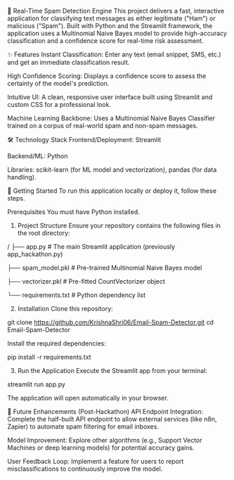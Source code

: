 📧 Real-Time Spam Detection Engine
This project delivers a fast, interactive application for classifying text messages as either legitimate ("Ham") or malicious ("Spam"). Built with Python and the Streamlit framework, the application uses a Multinomial Naive Bayes model to provide high-accuracy classification and a confidence score for real-time risk assessment.

✨ Features
Instant Classification: Enter any text (email snippet, SMS, etc.) and get an immediate classification result.

High Confidence Scoring: Displays a confidence score to assess the certainty of the model's prediction.

Intuitive UI: A clean, responsive user interface built using Streamlit and custom CSS for a professional look.

Machine Learning Backbone: Uses a Multinomial Naive Bayes Classifier trained on a corpus of real-world spam and non-spam messages.

🛠️ Technology Stack
Frontend/Deployment: Streamlit

Backend/ML: Python

Libraries: scikit-learn (for ML model and vectorization), pandas (for data handling).

🚀 Getting Started
To run this application locally or deploy it, follow these steps.

Prerequisites
You must have Python installed.

1. Project Structure
Ensure your repository contains the following files in the root directory:

/
├── app.py  # The main Streamlit application (previously app_hackathon.py)

├── spam_model.pkl    # Pre-trained Multinomial Naive Bayes model

├── vectorizer.pkl    # Pre-fitted CountVectorizer object

└── requirements.txt  # Python dependency list



2. Installation
Clone this repository:

git clone https://github.com/KrishnaShri06/Email-Spam-Detector.git
cd Email-Spam-Detector


Install the required dependencies:

pip install -r requirements.txt


3. Run the Application
Execute the Streamlit app from your terminal:

streamlit run app.py

The application will open automatically in your browser.

🔮 Future Enhancements (Post-Hackathon)
API Endpoint Integration: Complete the half-built API endpoint to allow external services (like n8n, Zapier) to automate spam filtering for email inboxes.

Model Improvement: Explore other algorithms (e.g., Support Vector Machines or deep learning models) for potential accuracy gains.

User Feedback Loop: Implement a feature for users to report misclassifications to continuously improve the model.
